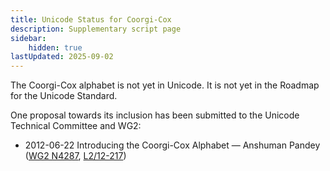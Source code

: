 ```yaml
---
title: Unicode Status for Coorgi-Cox
description: Supplementary script page
sidebar:
    hidden: true
lastUpdated: 2025-09-02
---
```


The Coorgi-Cox alphabet is not yet in Unicode. It is not yet in the Roadmap for the Unicode Standard. 

One proposal towards its inclusion has been submitted to the Unicode Technical Committee and WG2:

- 2012-06-22 Introducing the Coorgi-Cox Alphabet — Anshuman Pandey ([WG2 N4287](https://www.unicode.org/wg2/docs/n4287.pdf), [L2/12-217](http://www.unicode.org/cgi-bin/GetMatchingDocs.pl?L2/12-217))

[comment]: # (end of intro)

[comment]: # (start of blocks)



[comment]: # (end of blocks)

[comment]: # (start of chars)



[comment]: # (end of chars)

[comment]: # (start of rest)


